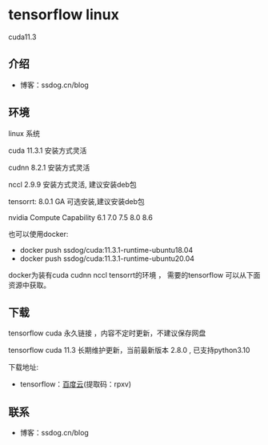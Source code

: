 # tensorflow linux

cuda11.3



## 介绍

- 博客：ssdog.cn/blog

## 环境

linux 系统
 
  cuda 11.3.1 安装方式灵活

  cudnn 8.2.1 安装方式灵活

  nccl 2.9.9  安装方式灵活, 建议安装deb包

  tensorrt: 8.0.1 GA 可选安装,建议安装deb包

  nvidia Compute Capability 6.1 7.0 7.5 8.0 8.6
  
  也可以使用docker:
  - docker push ssdog/cuda:11.3.1-runtime-ubuntu18.04
  - docker push ssdog/cuda:11.3.1-runtime-ubuntu20.04

 docker为装有cuda cudnn nccl tensorrt的环境 ， 需要的tensorflow 可以从下面资源中获取。

## 下载

tensorflow cuda 永久链接 ，内容不定时更新，不建议保存网盘

tensorflow cuda 11.3 长期维护更新，当前最新版本 2.8.0  , 已支持python3.10


下载地址:


- tensorflow：[百度云](https://pan.baidu.com/s/1PXelYOJ2yqWfWfY7qAL4wA )(提取码：rpxv)




## 联系

- 博客：ssdog.cn/blog
